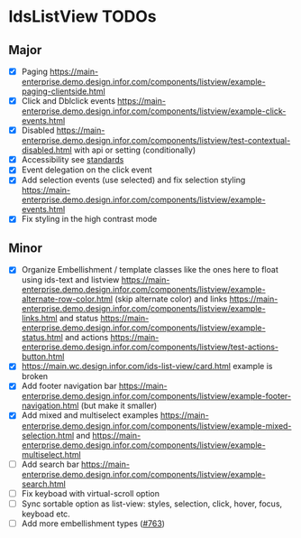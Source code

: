 # IdsListView TODOs

## Major

- [x] Paging https://main-enterprise.demo.design.infor.com/components/listview/example-paging-clientside.html
- [x] Click and Dblclick events https://main-enterprise.demo.design.infor.com/components/listview/example-click-events.html
- [x] Disabled https://main-enterprise.demo.design.infor.com/components/listview/test-contextual-disabled.html with api or setting (conditionally)
- [x] Accessibility see [standards](https://design.infor.com/code/ids-enterprise/latest/listview#accessibility)
- [x] Event delegation on the click event
- [x] Add selection events (use selected) and fix selection styling https://main-enterprise.demo.design.infor.com/components/listview/example-events.html
- [x] Fix styling in the high contrast mode

## Minor

- [x] Organize Embellishment / template classes like the ones here to float using ids-text and listview  https://main-enterprise.demo.design.infor.com/components/listview/example-alternate-row-color.html (skip alternate color) and links https://main-enterprise.demo.design.infor.com/components/listview/example-links.html and status https://main-enterprise.demo.design.infor.com/components/listview/example-status.html and actions https://main-enterprise.demo.design.infor.com/components/listview/test-actions-button.html
- [x] https://main.wc.design.infor.com/ids-list-view/card.html example is broken
- [x] Add footer navigation bar https://main-enterprise.demo.design.infor.com/components/listview/example-footer-navigation.html (but make it smaller)
- [x] Add mixed and multiselect examples https://main-enterprise.demo.design.infor.com/components/listview/example-mixed-selection.html and https://main-enterprise.demo.design.infor.com/components/listview/example-multiselect.html
- [ ] Add search bar https://main-enterprise.demo.design.infor.com/components/listview/example-search.html
- [ ] Fix keyboad with virtual-scroll option
- [ ] Sync sortable option as list-view: styles, selection, click, hover, focus, keyboad etc.
- [ ] Add more embellishment types ([#763](https://github.com/infor-design/enterprise-wc/issues/763))
